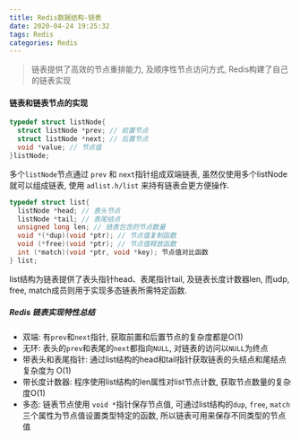 ```yaml
---
title: Redis数据结构-链表
date: 2020-04-24 19:25:32
tags: Redis
categories: Redis
---
```


> 链表提供了高效的节点重排能力, 及顺序性节点访问方式, Redis构建了自己的链表实现



#### 链表和链表节点的实现

```c
typedef struct listNode{
  struct listNode *prev; // 前置节点
  struct listNode *next; // 后置节点
  void *value; // 节点值
}listNode;
```

多个`listNode`节点通过 `prev` 和 `next`指针组成双端链表, 虽然仅使用多个listNode就可以组成链表, 使用 `adlist.h/list` 来持有链表会更方便操作.

```c
typedef struct list{
  listNode *head; // 表头节点
  listNode *tail; // 表尾结点
  unsigned long len; // 链表包含的节点数量
  void *(*dup)(void *ptr); // 节点值复制函数
  void (*free)(void *ptr); // 节点值释放函数
  int (*match)(void *ptr, void *key); 节点值对比函数
} list;
```

list结构为链表提供了表头指针head、表尾指针tail, 及链表长度计数器len, 而udp, free, match成员则用于实现多态链表所需特定函数.

##### Redis 链表实现特性总结

* 双端: 有`prev`和`next`指针, 获取前置和后置节点的复杂度都是O(1)
* 无环: 表头的`prev`和表尾的`next`都指向`NULL`, 对链表的访问以`NULL`为终点
* 带表头和表尾指针: 通过list结构的head和tail指针获取链表的头结点和尾结点复杂度为 O(1)
* 带长度计数器: 程序使用list结构的len属性对list节点计数, 获取节点数量的复杂度O(1)
* 多态: 链表节点使用 `void *`指针保存节点值, 可通过list结构的`dup`, `free`, `match`三个属性为节点值设置类型特定的函数, 所以链表可用来保存不同类型的节点值







































